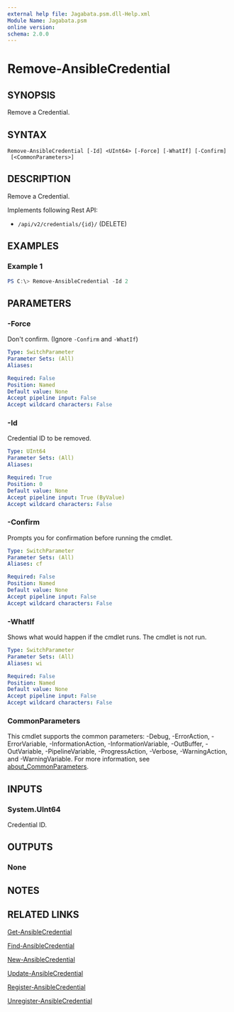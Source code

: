 ```yaml
---
external help file: Jagabata.psm.dll-Help.xml
Module Name: Jagabata.psm
online version:
schema: 2.0.0
---
```


# Remove-AnsibleCredential

## SYNOPSIS
Remove a Credential.

## SYNTAX

```
Remove-AnsibleCredential [-Id] <UInt64> [-Force] [-WhatIf] [-Confirm]
 [<CommonParameters>]
```

## DESCRIPTION
Remove a Credential.

Implements following Rest API:  
- `/api/v2/credentials/{id}/` (DELETE)

## EXAMPLES

### Example 1
```powershell
PS C:\> Remove-AnsibleCredential -Id 2
```

## PARAMETERS

### -Force
Don't confirm. (Ignore `-Confirm` and `-WhatIf`)

```yaml
Type: SwitchParameter
Parameter Sets: (All)
Aliases:

Required: False
Position: Named
Default value: None
Accept pipeline input: False
Accept wildcard characters: False
```

### -Id
Credential ID to be removed.

```yaml
Type: UInt64
Parameter Sets: (All)
Aliases:

Required: True
Position: 0
Default value: None
Accept pipeline input: True (ByValue)
Accept wildcard characters: False
```

### -Confirm
Prompts you for confirmation before running the cmdlet.

```yaml
Type: SwitchParameter
Parameter Sets: (All)
Aliases: cf

Required: False
Position: Named
Default value: None
Accept pipeline input: False
Accept wildcard characters: False
```

### -WhatIf
Shows what would happen if the cmdlet runs.
The cmdlet is not run.

```yaml
Type: SwitchParameter
Parameter Sets: (All)
Aliases: wi

Required: False
Position: Named
Default value: None
Accept pipeline input: False
Accept wildcard characters: False
```

### CommonParameters
This cmdlet supports the common parameters: -Debug, -ErrorAction, -ErrorVariable, -InformationAction, -InformationVariable, -OutBuffer, -OutVariable, -PipelineVariable, -ProgressAction, -Verbose, -WarningAction, and -WarningVariable. For more information, see [about_CommonParameters](http://go.microsoft.com/fwlink/?LinkID=113216).

## INPUTS

### System.UInt64
Credential ID.

## OUTPUTS

### None
## NOTES

## RELATED LINKS

[Get-AnsibleCredential](Get-AnsibleCredential.md)

[Find-AnsibleCredential](Find-AnsibleCredential.md)

[New-AnsibleCredential](New-AnsibleCredential.md)

[Update-AnsibleCredential](Update-AnsibleCredential.md)

[Register-AnsibleCredential](Register-AnsibleCredential.md)

[Unregister-AnsibleCredential](Unregister-AnsibleCredential.md)
